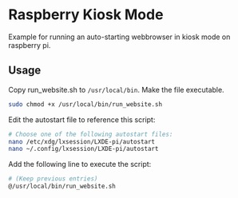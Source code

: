 # Raspberry Kiosk Mode
Example for running an auto-starting webbrowser in kiosk mode on raspberry pi.

## Usage
Copy run_website.sh to `/usr/local/bin`. Make the file executable.
```bash
sudo chmod +x /usr/local/bin/run_website.sh
```

Edit the autostart file to reference this script:

```bash
# Choose one of the following autostart files:
nano /etc/xdg/lxsession/LXDE-pi/autostart 
nano ~/.config/lxsession/LXDE-pi/autostart
```

Add the following line to execute the script:

```bash
# (Keep previous entries)
@/usr/local/bin/run_website.sh
```